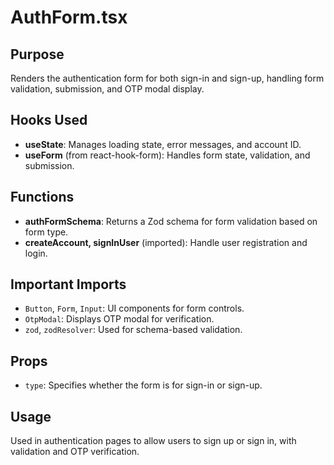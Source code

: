 # AuthForm.tsx

## Purpose
Renders the authentication form for both sign-in and sign-up, handling form validation, submission, and OTP modal display.

## Hooks Used
- **useState**: Manages loading state, error messages, and account ID.
- **useForm** (from react-hook-form): Handles form state, validation, and submission.

## Functions
- **authFormSchema**: Returns a Zod schema for form validation based on form type.
- **createAccount, signInUser** (imported): Handle user registration and login.

## Important Imports
- `Button`, `Form`, `Input`: UI components for form controls.
- `OtpModal`: Displays OTP modal for verification.
- `zod`, `zodResolver`: Used for schema-based validation.

## Props
- `type`: Specifies whether the form is for sign-in or sign-up.

## Usage
Used in authentication pages to allow users to sign up or sign in, with validation and OTP verification.
